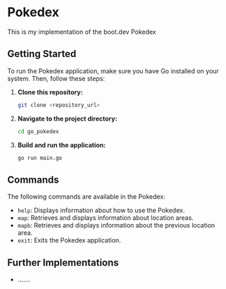 # Pokedex

This is my implementation of the boot.dev Pokedex

## Getting Started

To run the Pokedex application, make sure you have Go installed on your system. Then, follow these steps:

1. **Clone this repository:**

    ```bash
    git clone <repository_url>
    ```

2. **Navigate to the project directory:**

    ```bash
    cd go_pokedex
    ```

3. **Build and run the application:**

    ```bash
    go run main.go
    ```

## Commands

The following commands are available in the Pokedex:

- `help`: Displays information about how to use the Pokedex.
- `map`: Retrieves and displays information about location areas.
- `mapb`: Retrieves and displays information about the previous location area.
- `exit`: Exits the Pokedex application.

## Further Implementations

- .......
